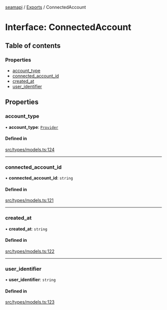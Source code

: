 [seamapi](../README.md) / [Exports](../modules.md) / ConnectedAccount

# Interface: ConnectedAccount

## Table of contents

### Properties

- [account\_type](ConnectedAccount.md#account_type)
- [connected\_account\_id](ConnectedAccount.md#connected_account_id)
- [created\_at](ConnectedAccount.md#created_at)
- [user\_identifier](ConnectedAccount.md#user_identifier)

## Properties

### account\_type

• **account\_type**: [`Provider`](../enums/Provider.md)

#### Defined in

[src/types/models.ts:124](https://github.com/seamapi/seamapi-javascript/blob/main/src/types/models.ts#L124)

___

### connected\_account\_id

• **connected\_account\_id**: `string`

#### Defined in

[src/types/models.ts:121](https://github.com/seamapi/seamapi-javascript/blob/main/src/types/models.ts#L121)

___

### created\_at

• **created\_at**: `string`

#### Defined in

[src/types/models.ts:122](https://github.com/seamapi/seamapi-javascript/blob/main/src/types/models.ts#L122)

___

### user\_identifier

• **user\_identifier**: `string`

#### Defined in

[src/types/models.ts:123](https://github.com/seamapi/seamapi-javascript/blob/main/src/types/models.ts#L123)
